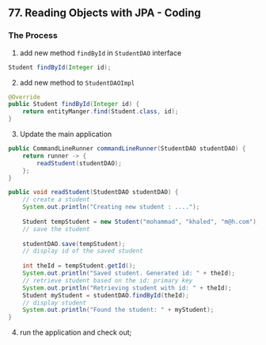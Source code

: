 ## 77. Reading Objects with JPA - Coding

### The Process 
1. add new method `findById` in `StudentDAO` interface 
```java
Student findById(Integer id);
```
2. add new method to `StudentDAOImpl`
```java
@Override 
public Student findById(Integer id) {
    return entityManger.find(Student.class, id); 
}
```
3. Update the main application 
```java
public CommandLineRunner commandLineRunner(StudentDAO studentDAO) {
    return runner -> {
        readStudent(studentDAO);
    };
}

public void readStudent(StudentDAO studentDAO) {
    // create a student 
    System.out.println("Creating new student : ....");
    
    Student tempStudent = new Student("mohammad", "khaled", "m@h.com"); 
    // save the student 
    
    studentDAO.save(tempStudent); 
    // display id of the saved student 
    
    int theId = tempStudent.getId(); 
    System.out.println("Saved student. Generated id: " + theId); 
    // retrieve student based on the id: primary key
    System.out.println("Retrieving student with id: " + theId); 
    Student myStudent = studentDAO.findById(theId); 
    // display student 
    System.out.println("Found the student: " + myStudent); 
}
```
4. run the application and check out; 

